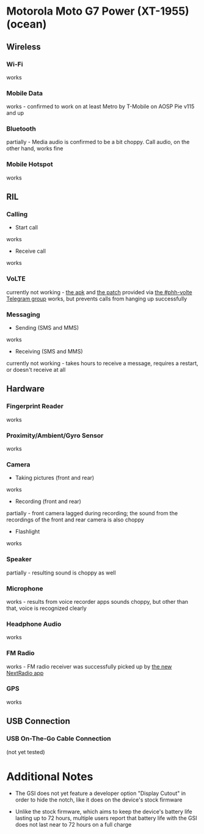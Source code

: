 # Motorola Moto G7 Power (XT-1955) (ocean)


## Wireless

### Wi-Fi

works

### Mobile Data

works - confirmed to work on at least Metro by T-Mobile on AOSP Pie v115 and up

### Bluetooth

partially - Media audio is confirmed to be a bit choppy. Call audio, on the other hand, works fine

### Mobile Hotspot

works

## RIL

### Calling

- Start call

works

- Receive call

works

### VoLTE

currently not working - [the apk](https://t.me/R3SPX_UPDATES/459) and [the patch](https://t.me/R3SPX_UPDATES/458) provided via [the #phh-volte Telegram group](https://t.me/phhvolte) works, but prevents calls from hanging up successfully

### Messaging

- Sending (SMS and MMS)

works

- Receiving (SMS and MMS)

currently not working - takes hours to receive a message, requires a restart, or doesn't receive at all


## Hardware

### Fingerprint Reader

works

### Proximity/Ambient/Gyro Sensor

works

### Camera

- Taking pictures (front and rear)

works

- Recording (front and rear)

partially - front camera lagged during recording; the sound from the recordings of the front and rear camera is also choppy

- Flashlight

works

### Speaker

partially - resulting sound is choppy as well

### Microphone

works - results from voice recorder apps sounds choppy, but other than that, voice is recognized clearly

### Headphone Audio

works

### FM Radio

works - FM radio receiver was successfully picked up by [the new NextRadio app](https://play.google.com/store/apps/details?id=com.nextradioapp.nextradio)

### GPS

 works

## USB Connection

### USB On-The-Go Cable Connection

(not yet tested)

# Additional Notes

- The GSI does not yet feature a developer option "Display Cutout" in order to hide the notch, like it does on the device's stock firmware

- Unlike the stock firmware, which aims to keep the device's battery life lasting up to 72 hours, multiple users report that battery life with the GSI does not last near to 72 hours on a full charge